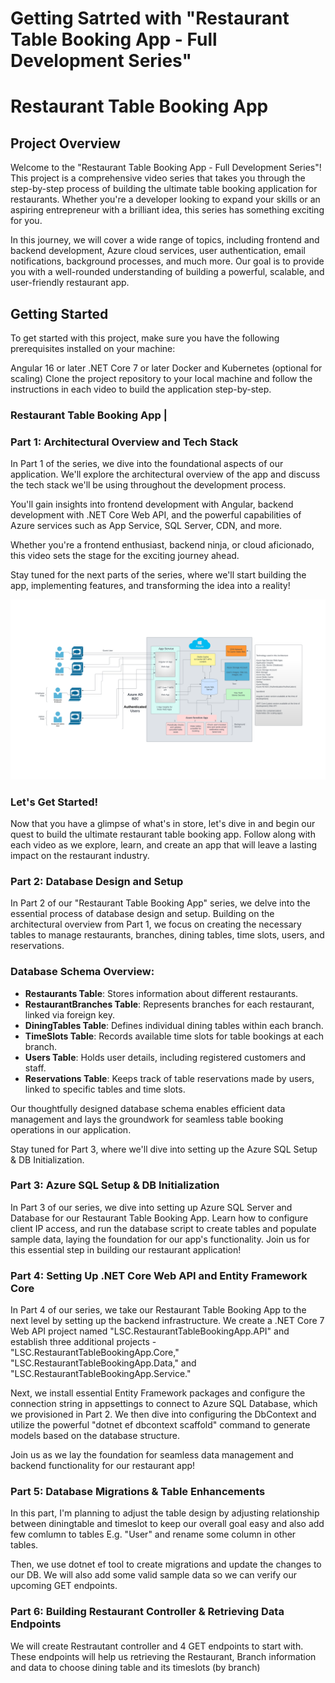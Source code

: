 ﻿# Getting Satrted with "Restaurant Table Booking App - Full Development Series"

# Restaurant Table Booking App

## Project Overview
Welcome to the "Restaurant Table Booking App - Full Development Series"! This project is a comprehensive video series that takes you through the step-by-step process of building the ultimate table booking application for restaurants. Whether you're a developer looking to expand your skills or an aspiring entrepreneur with a brilliant idea, this series has something exciting for you.

In this journey, we will cover a wide range of topics, including frontend and backend development, Azure cloud services, user authentication, email notifications, background processes, and much more. Our goal is to provide you with a well-rounded understanding of building a powerful, scalable, and user-friendly restaurant app.

## Getting Started
To get started with this project, make sure you have the following prerequisites installed on your machine:

Angular 16 or later
.NET Core 7 or later
Docker and Kubernetes (optional for scaling)
Clone the project repository to your local machine and follow the instructions in each video to build the application step-by-step.

### Restaurant Table Booking App  | 
### Part 1: Architectural Overview and Tech Stack

In Part 1 of the series, we dive into the foundational aspects of our application. We'll explore the architectural overview of the app and discuss the tech stack we'll be using throughout the development process.

You'll gain insights into frontend development with Angular, backend development with .NET Core Web API, and the powerful capabilities of Azure services such as App Service, SQL Server, CDN, and more.

Whether you're a frontend enthusiast, backend ninja, or cloud aficionado, this video sets the stage for the exciting journey ahead.

Stay tuned for the next parts of the series, where we'll start building the app, implementing features, and transforming the idea into a reality!

![Restaurant Table Booking App | Architectural Overview and Tech Stack](./RestaurantTableBookingApp.API/RestaurantTableBooking.svg)

### Let's Get Started!
Now that you have a glimpse of what's in store, let's dive in and begin our quest to build the ultimate restaurant table booking app. Follow along with each video as we explore, learn, and create an app that will leave a lasting impact on the restaurant industry.

### Part 2: Database Design and Setup

In Part 2 of our "Restaurant Table Booking App" series, we delve into the essential process of database design and setup. Building on the architectural overview from Part 1, we focus on creating the necessary tables to manage restaurants, branches, dining tables, time slots, users, and reservations.

### Database Schema Overview:

- **Restaurants Table**: Stores information about different restaurants.
- **RestaurantBranches Table**: Represents branches for each restaurant, linked via foreign key.
- **DiningTables Table**: Defines individual dining tables within each branch.
- **TimeSlots Table**: Records available time slots for table bookings at each branch.
- **Users Table**: Holds user details, including registered customers and staff.
- **Reservations Table**: Keeps track of table reservations made by users, linked to specific tables and time slots.

Our thoughtfully designed database schema enables efficient data management and lays the groundwork for seamless table booking operations in our application.

Stay tuned for Part 3, where we'll dive into setting up the Azure SQL Setup & DB Initialization.


### Part 3:  Azure SQL Setup & DB Initialization

In Part 3 of our series, we dive into setting up Azure SQL Server and Database for our Restaurant Table Booking App. Learn how to configure client IP access, and run the database script to create tables and populate sample data, laying the foundation for our app's functionality. Join us for this essential step in building our restaurant application!

### Part 4: Setting Up .NET Core Web API and Entity Framework Core

In Part 4 of our series, we take our Restaurant Table Booking App to the next level by setting up the backend infrastructure. We create a .NET Core 7 Web API project named "LSC.RestaurantTableBookingApp.API" and establish three additional projects - "LSC.RestaurantTableBookingApp.Core," "LSC.RestaurantTableBookingApp.Data," and "LSC.RestaurantTableBookingApp.Service."

Next, we install essential Entity Framework packages and configure the connection string in appsettings to connect to Azure SQL Database, which we provisioned in Part 2. We then dive into configuring the DbContext and utilize the powerful "dotnet ef dbcontext scaffold" command to generate models based on the database structure.

Join us as we lay the foundation for seamless data management and backend functionality for our restaurant app!

### Part 5: Database Migrations & Table Enhancements

In this part, I'm planning to adjust the table design by adjusting relationship between diningtable and timeslot to keep our overall goal easy and also
add few comlumn to tables E.g. "User" and rename some column in other tables.

Then, we use dotnet ef tool to create migrations and update the changes to our DB. We will also add some valid sample data so we can verify our upcoming GET endpoints.

### Part 6: Building Restaurant Controller & Retrieving Data Endpoints
We will create Restrautant controller and 4 GET endpoints to start with. These endpoints will help us retrieving the Restaurant, Branch information and data to choose dining table and its timeslots (by branch)
